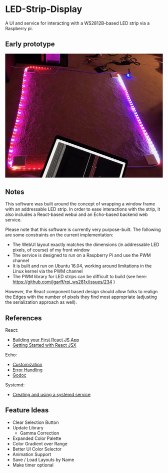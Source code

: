 # LED-Strip-Display

A UI and service for interacting with a WS2812B-based LED strip via a Raspberry pi.

## Early prototype

![Early prototype](early-prototype.jpg)

## Notes

This software was built around the concept of wrapping a window frame with an addressable LED strip. In order to ease interactions with the strip, it also includes a React-based webui and an Echo-based backend web service.

Please note that this software is currently very purpose-built. The following are some constraints on the current implementation:

* The WebUI layout exactly matches the dimensions (in addressable LED pixels, of course) of my front window
* The service is designed to run on a Raspberry Pi and use the PWM channel
* It is built and run on Ubuntu 16.04, working around limitations in the Linux kernel via the PWM channel
* The PWM library for LED strips can be difficult to build (see here: https://github.com/jgarff/rpi_ws281x/issues/234 )

However, the React component based design should allow folks to realign the Edges with the number of pixels they find most appropriate (adjusting the serialization approach as well).

## References

React:

* [Building your First React JS App](https://medium.com/learning-new-stuff/building-your-first-react-js-app-d53b0c98dc)
* [Getting Started with React JSX](https://www.sitepoint.com/getting-started-react-jsx/)

Echo:

* [Customization](https://echo.labstack.com/guide/customization)
* [Error Handling](https://echo.labstack.com/guide/error-handling)
* [Godoc](https://godoc.org/github.com/labstack/echo)

Systemd:

* [Creating and using a systemd service](https://www.digitalocean.com/community/questions/convert-run-at-startup-script-from-upstart-to-systemd-for-ubuntu-16)

## Feature Ideas

* Clear Selection Button
* Update Library
  * Gamma Correction
* Expanded Color Palette
* Color Gradient over Range
* Better UI Color Selector
* Animation Support
* Save / Load Layouts by Name
* Make timer optional